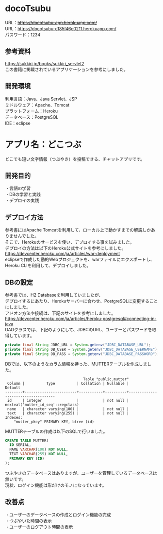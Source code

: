 # docoTsubu
URL：~~https://docotsubu-app.herokuapp.com/~~  
URL：https://docotsubu-c185f46c0211.herokuapp.com/  
パスワード：1234

## 参考資料
https://sukkiri.jp/books/sukkiri_servlet2  
この書籍に掲載されているアプリケーションを参考にしました。

## 開発環境
利用言語：Java、Java Servlet、JSP  
ミドルウェア：Apache、Tomcat  
プラットフォーム：Heroku  
データベース：PostgreSQL  
IDE：eclipse

# アプリ名：どこつぶ
どこでも短い文字情報（つぶやき）を投稿できる、チャットアプリです。  

## 開発目的
・言語の学習  
・DBの学習と実践  
・デプロイの実践  

## デプロイ方法
参考書にはApache Tomcatを利用して、ローカル上で動かすまでの解説しかありませんでした。  
そこで、Herokuのサービスを使い、デプロイする事を試みました。  
デプロイの方法は以下のHeroku公式サイトを参考にしました。  
https://devcenter.heroku.com/ja/articles/war-deployment  
eclipseで作成した動的Webプロジェクトを、warファイルにエクスポートし、Heroku CLIを利用して、デプロイしました。  

## DBの設定
参考書では、H2 Databaseを利用していましたが、  
デプロイするにあたり、Herokuサーバーに合わせ、PostgreSQLに変更することにしました。  
アドオン方法や接続は、下記のサイトを参考にしました。  
https://devcenter.heroku.com/ja/articles/heroku-postgresql#connecting-in-java  
DAOクラスでは、下記のようにして、JDBCのURL、ユーザーとパスワードを取得しています。  
```Java
private final String JDBC_URL = System.getenv("JDBC_DATABASE_URL");  
private final String DB_USER = System.getenv("JDBC_DATABASE_USERNAME​");  
private final String DB_PASS = System.getenv("JDBC_DATABASE_PASSWORD");
```
DBでは、以下のようなカラム情報を持った、MUTTERテーブルを作成しました。     
```
                                    Table "public.mutter"
 Column |          Type          | Collation | Nullable |              Default               
--------+------------------------+-----------+----------+------------------------------------
 id     | integer                |           | not null | nextval('mutter_id_seq'::regclass)
 name   | character varying(100) |           | not null |
 text   | character varying(255) |           | not null |
Indexes:
    "mutter_pkey" PRIMARY KEY, btree (id)
```
MUTTERテーブルの作成は以下のSQLで行いました。
```SQL
CREATE TABLE MUTTER(
  ID SERIAL,
  NAME VARCHAR(100) NOT NULL,
  TEXT VARCHAR(255) NOT NULL,
  PRIMARY KEY (ID)
);
```
つぶやきのデータベースはありますが、ユーザーを管理しているデータベースは無いです。  
現状、ログイン機能は形だけのモノになっています。  

## 改善点
・ユーザーのデータベースの作成とログイン機能の完成  
・つぶやいた時間の表示  
・ユーザーのログアウト時間の表示  
